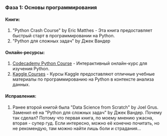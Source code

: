 ### Фаза 1: Основы программирования

#### Книги:
1. "Python Crash Course" by Eric Matthes - Эта книга предоставляет быстрый старт в программировании на Python.
2. "Python для сложных задач" by Джек Вандер

#### Онлайн-ресурсы:
1. [Codecademy Python Course](https://www.codecademy.com/catalog/language/python) - Интерактивный онлайн-курс для изучения Python.
2. [Kaggle Courses](https://www.kaggle.com/learn) - Курсы Kaggle предоставляют отличные учебные материалы по программированию на Python в контексте анализа данных.

#### Исправления:
1. Ранее второй книгой была "Data Science from Scratch" by Joel Grus. Заменил её на "Python для сложных задач" by Джек Вандер. Почему так сделал? Потому что первая книга, по моему мнению ужасна, вторая - супер гуд. Если интересно, можно её конечно почитать, но не рекомендую, там можно найти лишь боли и страдания...